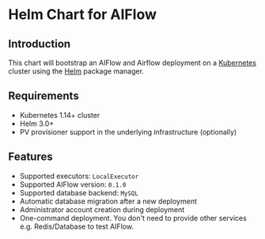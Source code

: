 <!--
Copyright 2022 The AI Flow Authors

Licensed under the Apache License, Version 2.0 (the "License");
you may not use this file except in compliance with the License.
You may obtain a copy of the License at

   http://www.apache.org/licenses/LICENSE-2.0

 Unless required by applicable law or agreed to in writing,
 software distributed under the License is distributed on an
 "AS IS" BASIS, WITHOUT WARRANTIES OR CONDITIONS OF ANY
 KIND, either express or implied.  See the License for the
 specific language governing permissions and limitations
 under the License.
 -->

# Helm Chart for AIFlow

## Introduction
This chart will bootstrap an AIFlow and Airflow deployment on a [Kubernetes](http://kubernetes.io)
cluster using the [Helm](https://helm.sh) package manager.

## Requirements

- Kubernetes 1.14+ cluster
- Helm 3.0+
- PV provisioner support in the underlying infrastructure (optionally)

## Features

* Supported executors: ``LocalExecutor``
* Supported AIFlow version: ``0.1.0``
* Supported database backend: ``MySQL``
* Automatic database migration after a new deployment
* Administrator account creation during deployment
* One-command deployment. You don't need to provide other services e.g. Redis/Database to test AIFlow.
>
